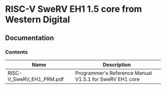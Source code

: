 # RISC-V SweRV EH1 1.5 core from Western Digital

## Documentation

### Contents
Name                     | Description
----------------------   | ------------------------------
RISC-V_SweRV_EH1_PRM.pdf | Programmer's Reference Manual V1.5.1 for SweRV EH1 core
